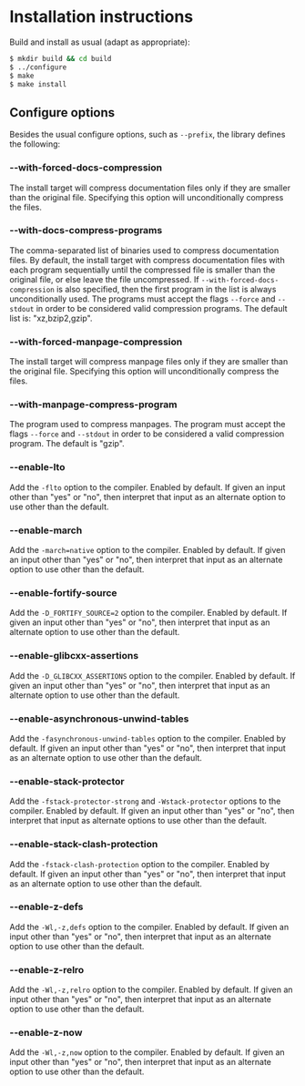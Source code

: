 # Installation instructions

Build and install as usual (adapt as appropriate):

```sh
$ mkdir build && cd build
$ ../configure
$ make
$ make install
```

## Configure options

Besides the usual configure options, such as `--prefix`, the library defines the following:

### \-\-with-forced-docs-compression

The install target will compress documentation files only if they are smaller
than the original file. Specifying this option will unconditionally compress
the files.

### \-\-with-docs-compress-programs

The comma-separated list of binaries used to compress documentation files. By default, the install target with compress documentation files with each program sequentially until the compressed file is smaller than the original file, or else leave the file uncompressed. If `--with-forced-docs-compression` is also specified, then the first program in the list is always unconditionally used. The programs must accept the flags `--force` and `--stdout` in order to be considered valid compression programs. The default list is: "xz,bzip2,gzip".

### \-\-with-forced-manpage-compression

The install target will compress manpage files only if they are smaller than the original file. Specifying this option will unconditionally compress the files.

### \-\-with-manpage-compress-program

The program used to compress manpages. The program must accept the flags `--force` and `--stdout` in order to be considered a valid compression program. The default is "gzip".

### \-\-enable-lto

Add the `-flto` option to the compiler. Enabled by default. If given an input other than "yes" or "no", then interpret that input as an alternate option to use other than the default.

### \-\-enable-march

Add the `-march=native` option to the compiler. Enabled by default. If given an input other than "yes" or "no", then interpret that input as an alternate option to use other than the default.

### \-\-enable-fortify-source

Add the `-D_FORTIFY_SOURCE=2` option to the compiler. Enabled by default. If given an input other than "yes" or "no", then interpret that input as an alternate option to use other than the default.

### \-\-enable-glibcxx-assertions

Add the `-D_GLIBCXX_ASSERTIONS` option to the compiler. Enabled by default. If given an input other than "yes" or "no", then interpret that input as an alternate option to use other than the default.

### \-\-enable-asynchronous-unwind-tables

Add the `-fasynchronous-unwind-tables` option to the compiler. Enabled by default. If given an input other than "yes" or "no", then interpret that input as an alternate option to use other than the default.

### \-\-enable-stack-protector

Add the `-fstack-protector-strong` and `-Wstack-protector` options to the compiler. Enabled by default. If given an input other than "yes" or "no", then interpret that input as alternate options to use other than the default.

### \-\-enable-stack-clash-protection

Add the `-fstack-clash-protection` option to the compiler. Enabled by default. If given an input other than "yes" or "no", then interpret that input as an alternate option to use other than the default.

### \-\-enable-z-defs

Add the `-Wl,-z,defs` option to the compiler. Enabled by default. If given an input other than "yes" or "no", then interpret that input as an alternate option to use other than the default.

### \-\-enable-z-relro

Add the `-Wl,-z,relro` option to the compiler. Enabled by default. If given an input other than "yes" or "no", then interpret that input as an alternate option to use other than the default.

### \-\-enable-z-now

Add the `-Wl,-z,now` option to the compiler. Enabled by default. If given an input other than "yes" or "no", then interpret that input as an alternate option to use other than the default.

